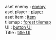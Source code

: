 aset enemy : [enemy](https://drive.google.com/drive/folders/1uzWbsOkh2LD_V4yDiD6tfP6yk2hTedGj?usp=drive_link) <br>
aset player : [player](https://drive.google.com/drive/folders/1y-AYqea1ygvQ0jApMu3bESuC3_R52ySw?usp=sharing) <br>
aset item : [item](https://drive.google.com/drive/folders/1Ax-ac3D6fGJ4FuCM7-7v3EoWSIdNN8Su) <br>
tilemap : [forest tilemap](https://drive.google.com/drive/folders/1HnjBBO2CvOKBFxPPS3UW229hxmhVoe6Y?usp=drive_link) <br>
UI : [button UI](https://drive.google.com/drive/folders/1yrc90-TTx8zwv8wY3-mx1objQ1n02qK8?usp=sharing) <br>
Title : [title UI](https://drive.google.com/drive/folders/1WplgwXXVfQd03wu3MygZlLfVyzjR7w6x?usp=drive_link)
